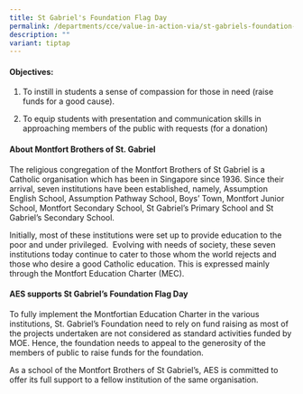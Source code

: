 ```yaml
---
title: St Gabriel's Foundation Flag Day
permalink: /departments/cce/value-in-action-via/st-gabriels-foundation-flag-day/
description: ""
variant: tiptap
---
```

<h4>Objectives:</h4>
<ol data-tight="true" class="tight">
<li>
<p>To instill in students a sense of compassion for those in need (raise
funds for a good cause).</p>
</li>
<li>
<p>To equip students with presentation and communication skills in approaching
members of the public with requests (for a donation)</p>
</li>
</ol>
<h4>About Montfort Brothers of St. Gabriel</h4>
<p>The religious congregation of the Montfort Brothers of St Gabriel is a
Catholic organisation which has been in Singapore since 1936. Since their
arrival, seven institutions have been established, namely, Assumption English
School, Assumption Pathway School, Boys’ Town, Montfort Junior School,
Montfort Secondary School, St Gabriel’s Primary School and St Gabriel’s
Secondary School.&nbsp;&nbsp;</p>
<p>Initially, most of these institutions were set up to provide education
to the poor and under privileged.&nbsp; Evolving with needs of society,
these seven institutions today continue to cater to those whom the world
rejects and those who desire a good Catholic education. This is expressed
mainly through the Montfort Education Charter (MEC).</p>
<h4>AES supports St Gabriel’s Foundation Flag Day</h4>
<p>To fully implement the Montfortian Education Charter in the various institutions,
St. Gabriel’s Foundation need to rely on fund raising as most of the projects
undertaken are not considered as standard activities funded by MOE. Hence,
the foundation needs to appeal to the generosity of the members of public
to raise funds for the foundation.</p>
<p>As a school of the Montfort Brothers of St Gabriel’s, AES is committed
to offer its full support to a fellow institution of the same organisation.</p>
<p></p>